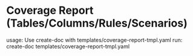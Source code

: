 # Coverage Report (Tables/Columns/Rules/Scenarios)

usage: Use create-doc with templates/coverage-report-tmpl.yaml
run: create-doc templates/coverage-report-tmpl.yaml

